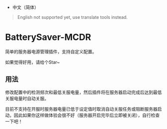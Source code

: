 - 中文（简体）
> English not supported yet, use translate tools instead.

# BatterySaver-MCDR
简单的服务器电源管理插件，支持自定义配置。

如果觉得好用，请给个Star~

## 用法
修改配置中的检测频次和最低关服电量，然后插件将在服务器启动完成后达到最低关服电量时自动关服。

目前不支持在开服时服务器电量已低于设定值时取消自动关服任务或阻断服务器启动，因此如果你这样做体验会很不好（服务器开启完毕后立即被关闭），自行检查一下吧！
